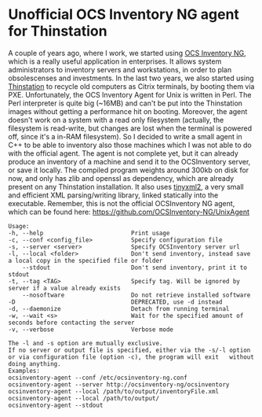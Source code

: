 Unofficial OCS Inventory NG agent for Thinstation
=====
A couple of years ago, where I work, we started using [OCS Inventory NG](http://www.ocsinventory-ng.org), which
is a really useful application in enterprises. It allows system administrators to inventory servers and workstations,
in order to plan obsolescenses and investments.
In the last two years, we also started using [Thinstation](http://www.thinstation.org) to recycle old computers
as Citrix terminals, by booting them via PXE.
Unfortunately, the OCS Inventory Agent for Unix is written in Perl. The Perl interpreter is quite big (~16MB) and
can't be put into the Thinstation images without getting a performance hit on booting. Moreover, the agent doesn't
work on a system with a read only filesystem (actually, the filesystem is read-write, but changes are lost 
when the terminal is powered off, since it's a in-RAM filesystem).
So I decided to write a small agent in C++ to be able to inventory also those machines which I was not able to do with the official agent.
The agent is not complete yet, but it can already produce an inventory of a machine and send it to the 
OCSInventory server, or save it locally.
The compiled program weights around 300kb on disk for now, and only has zlib and openssl as dependency, which are already present on any Thinstation installation.
It also uses [tinyxml2](http://www.grinninglizard.com/tinyxml2), a very small and efficient XML parsing/writing library, linked statically into the executable.
Remember, this is not the official OCSInventory NG agent, which can be found here: https://github.com/OCSInventory-NG/UnixAgent

    Usage:
    -h, --help                         Print usage
    -c, --conf <config_file>           Specify configuration file
    -s, --server <server>              Specify OCSInventory server url
    -l, --local <folder>               Don't send inventory, instead save a local copy in the specified file or folder
        --stdout                       Don't send inventory, print it to stdout
    -t, --tag <TAG>                    Specify tag. Will be ignored by server if a value already exists
        --nosoftware                   Do not retrieve installed software
    -D                                 DEPRECATED, use -d instead 
    -d, --daemonize                    Detach from running terminal
    -w, --wait <s>                     Wait for the specified amount of seconds before contacting the server
    -v, --verbose                      Verbose mode
    
    The -l and -s option are mutually exclusive.
    If no server or output file is specified, either via the -s/-l option or via configuration file (option -c), the program will exit   without doing anything.
    Examples:
    ocsinventory-agent --conf /etc/ocsinventory-ng.conf
    ocsinventory-agent --server http://ocsinventory-ng/ocsinventory
    ocsinventory-agent --local /path/to/output/inventoryFile.xml
    ocsinventory-agent --local /path/to/output/
    ocsinventory-agent --stdout
